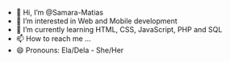 - 👋 Hi, I’m @Samara-Matias
- 👀 I’m interested in Web and Mobile development
- 🌱 I’m currently learning HTML, CSS, JavaScript, PHP and SQL
- 📫 How to reach me ...
- 😄 Pronouns: Ela/Dela - She/Her
  

<!---
Samara-Matias/Samara-Matias is a ✨ special ✨ repository because its `README.md` (this file) appears on your GitHub profile.
You can click the Preview link to take a look at your changes.
--->
